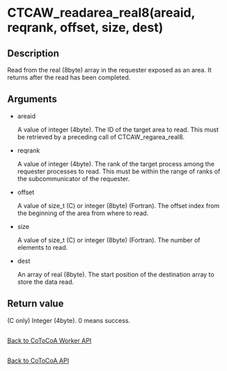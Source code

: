 CTCAW_readarea_real8(areaid, reqrank, offset, size, dest)
=====

Description
-----

Read from the real (8byte) array in the requester exposed as an area. 
It returns after the read has been completed.

Arguments
-----

- areaid

  A value of integer (4byte). 
  The ID of the target area to read. 
  This must be retrieved by a preceding call of CTCAW_regarea_real8.

- reqrank

  A value of integer (4byte). 
  The rank of the target process among the requester processes to read. 
  This must be within the range of ranks of the subcommunicator of the requester.

- offset

  A value of size_t (C) or integer (8byte) (Fortran). 
  The offset index from the beginning of the area from where to read.

- size

  A value of size_t (C) or integer (8byte) (Fortran). 
  The number of elements to read.

- dest

  An array of real (8byte). 
  The start position of the destination array to store the data read.

Return value
-----

(C only) Integer (4byte). 0 means success.

##

[Back to CoToCoA Worker API](../API-worker.md "Back to CoToCoA Worker API")

##

[Back to CoToCoA API](../API.md "Back to CoToCoA API")
